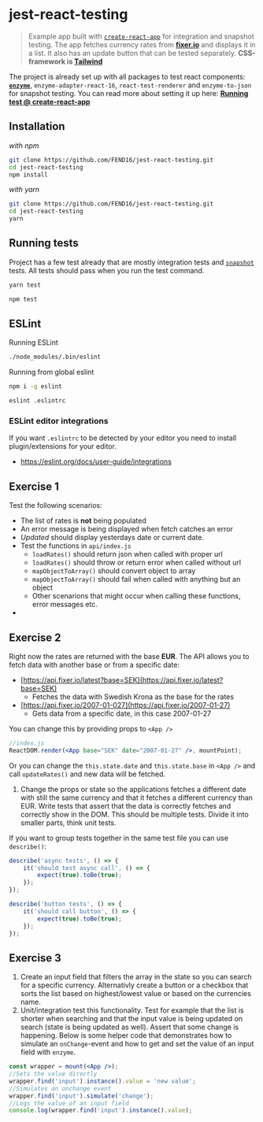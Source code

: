 # jest-react-testing

>Example app built with [`create-react-app`](https://github.com/facebookincubator/create-react-app) for integration and snapshot testing. The app fetches currency rates from [**fixer.io**](http://fixer.io/) and displays it in a list. It also has an update button that can be tested separately. **CSS-framework is [Tailwind](https://tailwindcss.com/)**

The project is already set up with all packages to test react components: [**`enzyme`**](http://airbnb.io/enzyme/docs/api/), `enzyme-adapter-react-16`, `react-test-renderer` and `enzyme-to-json` for snapshot testing. You can read more about setting it up here: [**Running test @ create-react-app**](https://github.com/facebookincubator/create-react-app/blob/master/packages/react-scripts/template/README.md#running-tests)


## Installation

_with npm_
```bash
git clone https://github.com/FEND16/jest-react-testing.git
cd jest-react-testing
npm install
```
_with yarn_
```bash
git clone https://github.com/FEND16/jest-react-testing.git
cd jest-react-testing
yarn
```

## Running tests

Project has a few test already that are mostly integration tests and [`snapshot`](https://facebook.github.io/jest/docs/en/snapshot-testing.html) tests. All tests should pass when you run the test command.

```bash
yarn test
```
```bash
npm test
```

## ESLint

Running ESLint

```bash
./node_modules/.bin/eslint
```

Running from global eslint

```bash
npm i -g eslint
```

```bash
eslint .eslintrc
```

### ESLint editor integrations

If you want `.eslintrc` to be detected by your editor you need to install plugin/extensions for your editor.

* https://eslint.org/docs/user-guide/integrations

## Exercise 1

Test the following scenarios:

* The list of rates is **not** being populated
* An error message is being displayed when fetch catches an error
* _Updated_ should display yesterdays date or current date.
* Test the functions in `api/index.js`
  * `loadRates()` should return json when called with proper url
  * `loadRates()` should throw or return error when called without url
  * `mapObjectToArray()` should convert object to array
  * `mapObjectToArray()` should fail when called with anything but an object
  * Other scenarions that might occur when calling these functions, error messages etc.
* 

## Exercise 2

Right now the rates are returned with the base **EUR**. The API allows you to fetch data with another base or from a specific date:

* [https://api.fixer.io/latest?base=SEK](https://api.fixer.io/latest?base=SEK)
  * Fetches the data with Swedish Krona as the base for the rates
* [https://api.fixer.io/2007-01-027](https://api.fixer.io/2007-01-27)
  * Gets data from a specific date, in this case 2007-01-27

You can change this by providing props to `<App />`

```jsx
//index.js
ReactDOM.render(<App base="SEK" date="2007-01-27" />, mountPoint);
```

Or you can change the `this.state.date` and `this.state.base` in `<App />` and call `updateRates()` and new data will be fetched.

1. Change the props or state so the applications fetches a different date with still the same currency and that it fetches a different currency than EUR. Write tests that assert that the data is correctly fetches and correctly show in the DOM. This should be multiple tests. Divide it into smaller parts, think unit tests.

If you want to group tests together in the same test file you can use `describe()`:

```js
describe('async tests', () => {
    it('should test async call', () => {
        expect(true).toBe(true);
    });  
});

describe('button tests', () => {
    it('should call button', () => {
        expect(true).toBe(true);
    });  
});
```

## Exercise 3

1. Create an input field that filters the array in the state so you can search for a specific currency. Alternativly create a button or a checkbox that sorts the list based on highest/lowest value or based on the currencies name.
2. Unit/integration test this functionality. Test for example that the list is shorter when searching and that the input value is being updated on search (state is being updated as well). Assert that some change is happening. Below is some helper code that demonstrates how to simulate an `onChange`-event and how to get and set the value of an input field with `enzyme`.

```jsx
const wrapper = mount(<App />);
//Sets the value directly
wrapper.find('input').instance().value = 'new value';
//Simulates an onchange event
wrapper.find('input').simulate('change');
//Logs the value of an input field
console.log(wrapper.find('input').instance().value);
```